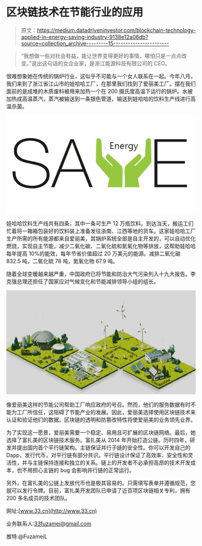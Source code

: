 # 区块链技术在节能行业的应用

> 原文：<https://medium.datadriveninvestor.com/blockchain-technology-applied-in-energy-saving-industry-9138e12a06db?source=collection_archive---------15----------------------->

> “我想做一些对社会有益，能让世界变得更好的事情，哪怕只是一点点改变。”说出这句话的女企业家，是浙江能源科技有限公司的 CEO。

很难想象她在传统的锅炉行业，这似乎不可能与一个女人联系在一起。今年八月，我们来到了浙江省江山市的娃哈哈工厂，在那里我们找到了爱丽美工厂。摆在我们面前的是成堆的木质废料被用来加热一个在 200 摄氏度高温下运行的锅炉。水被加热成高温蒸汽，蒸汽被输送到一条银色管道，输送到娃哈哈的饮料生产线进行高温杀菌。

![](img/5ddcba4a9562e9ed831ece19e129aaae.png)

娃哈哈饮料生产线共有四条，其中一条可生产 12 万瓶饮料。到达当天，搬运工们忙着将一箱箱包装好的饮料装上准备发往浙南、江西等地的货车。这家娃哈哈工厂生产所需的所有能源都来自爱丽美，其锅炉系统全部是自主开发的，可以自动优化燃烧，实现自主节能，减少二氧化碳、二氧化硫和氮氧化物等排放，这帮助娃哈哈每年提高 10%的能效，每年节省价值超过 20 万美元的能源。减排二氧化碳 832.5 吨，二氧化硫 78 吨，氮氧化物 67.9 吨。

随着全球变暖越来越严重，中国政府已将节能和防治大气污染列入十九大报告。李克强总理还担任了国家应对气候变化和节能减排领导小组的组长。

![](img/b84607b5b8b64eca5d5d1dedbbb7e8d8.png)

像爱丽美这样的节能公司帮助工厂响应政府的号召。然而，他们的服务数据有时不能为工厂所信任，这阻碍了节能产业的发展。因此，爱丽美选择使用区块链技术来认证和验证他们的数据。区块链的透明和防篡改特性将使爱丽美的业务领先业界。

为了实现这一愿景，爱丽美需要一个稳定、易用且可扩展的区块链网络。最后，她选择了富扎美的区块链技术服务。富扎美从 2014 年开始打造公链。历时四年，研发并提出国内首个平行链架构。主链保证并行子链的安全性。你可以开发自己的 Dapp，发行代币，对平行链有部分共识。平行链设计保证了高效率、安全性和灵活性，并与主链保持连接和独立的关系。链上的开发者不必承担高昂的技术开发成本，也不用担心主链的 bug 会影响并行链的正常运行。

另外，在富扎美的公链上发放代币也是极其容易的。只需填写表单并遵循规范，您就可以发行令牌。目前，富扎美开发团队已申请了近百项区块链相关专利，拥有 200 多名成员的技术团队。

网址:[www.33.cn](http://www.33.cn)

业务联系人:33fuzamei@gmail.com

推特:@FuzameiL